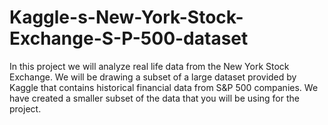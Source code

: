 # Kaggle-s-New-York-Stock-Exchange-S-P-500-dataset
In this project we will analyze real life data from the New York Stock Exchange. We will be drawing a subset of a large dataset provided by Kaggle that contains historical financial data from S&P 500 companies. We have created a smaller subset of the data that you will be using for the project.
